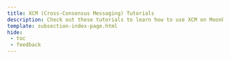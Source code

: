 ```yaml
---
title: XCM (Cross-Consensus Messaging) Tutorials
description: Check out these tutorials to learn how to use XCM on Moonbeam to create cross-chain applications within the Polkadot and Kusama ecosystems.
template: subsection-index-page.html
hide: 
 - toc
 - feedback
---
```


